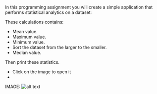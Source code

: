 In this programming assignment you will create a simple application that performs statistical analytics on a dataset:

These calculations contains: 
- Mean value. 
- Maximum value.
- Minimum value. 
- Sort the dataset from the larger to the smaller.
- Median value.

Then print these statistics.

- Click on the image to open it
- 
IMAGE: 
![alt text]("https://github.com/AhmedHassan95/Makefile/blob/master/Assignments/C1_M1/C1M1.png")
